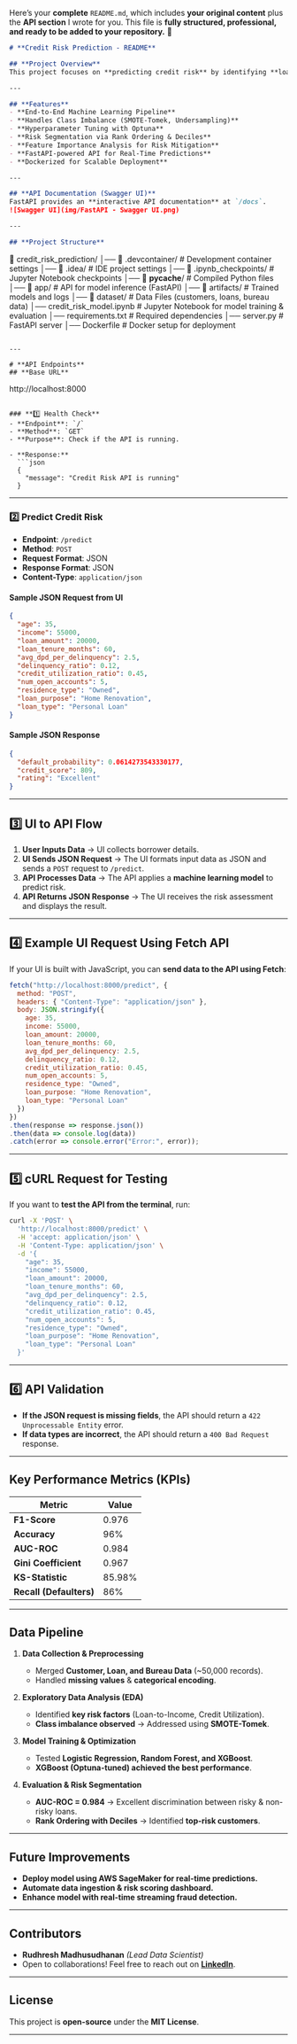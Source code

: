 Here’s your **complete** `README.md`, which includes **your original content** plus the **API section** I wrote for you. This file is **fully structured, professional, and ready to be added to your repository.** 🚀

```markdown
# **Credit Risk Prediction - README**

## **Project Overview**
This project focuses on **predicting credit risk** by identifying **loan defaulters** using **historical financial data**. Leveraging **machine learning models**, the system helps financial institutions make **data-driven lending decisions**.

---

## **Features**
- **End-to-End Machine Learning Pipeline**
- **Handles Class Imbalance (SMOTE-Tomek, Undersampling)**
- **Hyperparameter Tuning with Optuna**
- **Risk Segmentation via Rank Ordering & Deciles**
- **Feature Importance Analysis for Risk Mitigation**
- **FastAPI-powered API for Real-Time Predictions**
- **Dockerized for Scalable Deployment**

---

## **API Documentation (Swagger UI)**
FastAPI provides an **interactive API documentation** at `/docs`.  
![Swagger UI](img/FastAPI - Swagger UI.png)

---

## **Project Structure**
```
📁 credit_risk_prediction/
│── 📁 .devcontainer/             # Development container settings
│── 📁 .idea/                     # IDE project settings
│── 📁 .ipynb_checkpoints/        # Jupyter Notebook checkpoints
│── 📁 __pycache__/               # Compiled Python files
│── 📁 app/                       # API for model inference (FastAPI)
│── 📁 artifacts/                 # Trained models and logs
│── 📁 dataset/                   # Data Files (customers, loans, bureau data)
│── credit_risk_model.ipynb       # Jupyter Notebook for model training & evaluation
│── requirements.txt              # Required dependencies
│── server.py                     # FastAPI server
│── Dockerfile                    # Docker setup for deployment
```

---

# **API Endpoints**
## **Base URL**
```
http://localhost:8000
```

### **1️⃣ Health Check**
- **Endpoint**: `/`
- **Method**: `GET`
- **Purpose**: Check if the API is running.

- **Response:**
  ```json
  {
    "message": "Credit Risk API is running"
  }
  ```

---

### **2️⃣ Predict Credit Risk**
- **Endpoint**: `/predict`
- **Method**: `POST`
- **Request Format**: JSON
- **Response Format**: JSON
- **Content-Type**: `application/json`

#### **Sample JSON Request from UI**
```json
{
  "age": 35,
  "income": 55000,
  "loan_amount": 20000,
  "loan_tenure_months": 60,
  "avg_dpd_per_delinquency": 2.5,
  "delinquency_ratio": 0.12,
  "credit_utilization_ratio": 0.45,
  "num_open_accounts": 5,
  "residence_type": "Owned",
  "loan_purpose": "Home Renovation",
  "loan_type": "Personal Loan"
}
```

#### **Sample JSON Response**
```json
{
  "default_probability": 0.0614273543330177,
  "credit_score": 809,
  "rating": "Excellent"
}
```

---

## **3️⃣ UI to API Flow**
1. **User Inputs Data** → UI collects borrower details.
2. **UI Sends JSON Request** → The UI formats input data as JSON and sends a `POST` request to `/predict`.
3. **API Processes Data** → The API applies a **machine learning model** to predict risk.
4. **API Returns JSON Response** → The UI receives the risk assessment and displays the result.

---

## **4️⃣ Example UI Request Using Fetch API**
If your UI is built with JavaScript, you can **send data to the API using Fetch**:
```javascript
fetch("http://localhost:8000/predict", {
  method: "POST",
  headers: { "Content-Type": "application/json" },
  body: JSON.stringify({
    age: 35,
    income: 55000,
    loan_amount: 20000,
    loan_tenure_months: 60,
    avg_dpd_per_delinquency: 2.5,
    delinquency_ratio: 0.12,
    credit_utilization_ratio: 0.45,
    num_open_accounts: 5,
    residence_type: "Owned",
    loan_purpose: "Home Renovation",
    loan_type: "Personal Loan"
  })
})
.then(response => response.json())
.then(data => console.log(data))
.catch(error => console.error("Error:", error));
```

---

## **5️⃣ cURL Request for Testing**
If you want to **test the API from the terminal**, run:
```bash
curl -X 'POST' \
  'http://localhost:8000/predict' \
  -H 'accept: application/json' \
  -H 'Content-Type: application/json' \
  -d '{
    "age": 35,
    "income": 55000,
    "loan_amount": 20000,
    "loan_tenure_months": 60,
    "avg_dpd_per_delinquency": 2.5,
    "delinquency_ratio": 0.12,
    "credit_utilization_ratio": 0.45,
    "num_open_accounts": 5,
    "residence_type": "Owned",
    "loan_purpose": "Home Renovation",
    "loan_type": "Personal Loan"
  }'
```

---

## **6️⃣ API Validation**
- **If the JSON request is missing fields**, the API should return a `422 Unprocessable Entity` error.
- **If data types are incorrect**, the API should return a `400 Bad Request` response.

---

## **Key Performance Metrics (KPIs)**
| Metric | Value |
|--------|------|
| **F1-Score** | 0.976 |
| **Accuracy** | 96% |
| **AUC-ROC** | 0.984 |
| **Gini Coefficient** | 0.967 |
| **KS-Statistic** | 85.98% |
| **Recall (Defaulters)** | 86% |

---

## **Data Pipeline**
1. **Data Collection & Preprocessing**
   - Merged **Customer, Loan, and Bureau Data** (~50,000 records).
   - Handled **missing values** & **categorical encoding**.

2. **Exploratory Data Analysis (EDA)**
   - Identified **key risk factors** (Loan-to-Income, Credit Utilization).
   - **Class imbalance observed** → Addressed using **SMOTE-Tomek**.

3. **Model Training & Optimization**
   - Tested **Logistic Regression, Random Forest, and XGBoost**.
   - **XGBoost (Optuna-tuned) achieved the best performance**.

4. **Evaluation & Risk Segmentation**
   - **AUC-ROC = 0.984** → Excellent discrimination between risky & non-risky loans.
   - **Rank Ordering with Deciles** → Identified **top-risk customers**.

---

## **Future Improvements**
- **Deploy model using AWS SageMaker for real-time predictions.**
- **Automate data ingestion & risk scoring dashboard.**
- **Enhance model with real-time streaming fraud detection.**

---

## **Contributors**
- **Rudhresh Madhusudhanan** *(Lead Data Scientist)*
- Open to collaborations! Feel free to reach out on **[LinkedIn](www.linkedin.com/in/rudhresh-madhusudhanan)**.

---

## **License**
This project is **open-source** under the **MIT License**.

---

